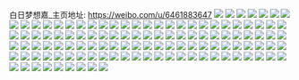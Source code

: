 白日梦想嘉_主页地址: https://weibo.com/u/6461883647 
![](https://wx4.sinaimg.cn/mw2000/0073jp7Ngy1h907zfzmw6j30u0140dkh.jpg) 
![](https://wx4.sinaimg.cn/mw2000/0073jp7Ngy1h907zgja3vj30u0141jxu.jpg) 
![](https://wx4.sinaimg.cn/mw2000/0073jp7Ngy1h907zfhvskj30u0140ag8.jpg) 
![](https://wx4.sinaimg.cn/mw2000/0073jp7Ngy1h907zgzh40j30u01400x6.jpg) 
![](https://wx4.sinaimg.cn/mw2000/0073jp7Ngy1h907zk9z7cj30u0140k3q.jpg) 
![](https://wx4.sinaimg.cn/mw2000/0073jp7Ngy1h907zhfqmxj30u0140q8j.jpg) 
![](https://wx4.sinaimg.cn/mw2000/0073jp7Ngy1h907zj6goaj30u0141101.jpg) 
![](https://wx4.sinaimg.cn/mw2000/0073jp7Ngy1h907zhyv25j30u01407an.jpg) 
![](https://wx4.sinaimg.cn/mw2000/0073jp7Ngy1h907znf7qvj30u0140ak2.jpg) 
![](https://wx4.sinaimg.cn/mw2000/0073jp7Ngy1h907znzsk8j30u0140gqt.jpg) 
![](https://wx4.sinaimg.cn/mw2000/0073jp7Ngy1h907zlapq7j30u01404a5.jpg) 
![](https://wx4.sinaimg.cn/mw2000/0073jp7Ngy1h907zignt3j30u0140q7b.jpg) 
![](https://wx4.sinaimg.cn/mw2000/0073jp7Ngy1h908093x82j30u01400zx.jpg) 
![](https://wx4.sinaimg.cn/mw2000/0073jp7Ngy1h907zx0purj30u011wtdu.jpg) 
![](https://wx4.sinaimg.cn/mw2000/0073jp7Ngy1h8xyw8qz3vj328f2z91ky.jpg) 
![](https://wx4.sinaimg.cn/mw2000/0073jp7Ngy1h8xywand5rj32c0340npd.jpg) 
![](https://wx4.sinaimg.cn/mw2000/0073jp7Ngy1h8xywd4z6kj32c03404qq.jpg) 
![](https://wx4.sinaimg.cn/mw2000/0073jp7Ngy1h8xywjrc2yj32c0340u0x.jpg) 
![](https://wx4.sinaimg.cn/mw2000/0073jp7Ngy1h8xywlgf90j31os2931kx.jpg) 
![](https://wx4.sinaimg.cn/mw2000/0073jp7Ngy1h8xywgndcbj32c03401kz.jpg) 
![](https://wx4.sinaimg.cn/mw2000/0073jp7Ngy1h8xvj8q01tj317c1kw1kx.jpg) 
![](https://wx4.sinaimg.cn/mw2000/0073jp7Ngy1h8xvj7u3uuj316o1kwazz.jpg) 
![](https://wx4.sinaimg.cn/mw2000/0073jp7Ngy1h8xvj2sjxxj31kw23vb29.jpg) 
![](https://wx4.sinaimg.cn/mw2000/0073jp7Ngy1h8xvj6qh2aj32c0340x6q.jpg) 
![](https://wx4.sinaimg.cn/mw2000/0073jp7Ngy1h8prpq1eydj32c03404qp.jpg) 
![](https://wx4.sinaimg.cn/mw2000/0073jp7Ngy1h8prpz3bq8j32ak32k1kx.jpg) 
![](https://wx4.sinaimg.cn/mw2000/0073jp7Ngy1h8prq8vr1dj32c03401ky.jpg) 
![](https://wx4.sinaimg.cn/mw2000/0073jp7Ngy1h8prpumrivj329q30qkgg.jpg) 
![](https://wx4.sinaimg.cn/mw2000/0073jp7Ngy1h8prpxthp1j329f311u0x.jpg) 
![](https://wx4.sinaimg.cn/mw2000/0073jp7Ngy1h8prpt3i1ej32c03401ky.jpg) 
![](https://wx4.sinaimg.cn/mw2000/0073jp7Ngy1h8prq2vd8bj32c0340u0x.jpg) 
![](https://wx4.sinaimg.cn/mw2000/0073jp7Ngy1h8prq53noxj33402c07wi.jpg) 
![](https://wx4.sinaimg.cn/mw2000/0073jp7Ngy1h8prpca513j32c03404qp.jpg) 
![](https://wx4.sinaimg.cn/mw2000/0073jp7Ngy1h8prpe8jt2j32c0340kjl.jpg) 
![](https://wx4.sinaimg.cn/mw2000/0073jp7Ngy1h8prpgamijj32c0340e81.jpg) 
![](https://wx4.sinaimg.cn/mw2000/0073jp7Ngy1h8prpj9n5vj32c0340x6p.jpg) 
![](https://wx4.sinaimg.cn/mw2000/0073jp7Ngy1h8prplxy82j32c03401ky.jpg) 
![](https://wx4.sinaimg.cn/mw2000/0073jp7Ngy1h8prpovor0j33402c0e82.jpg) 
![](https://wx4.sinaimg.cn/mw2000/0073jp7Ngy1h8prq6af9aj32c03401kx.jpg) 
![](https://wx4.sinaimg.cn/mw2000/0073jp7Ngy1h8ob8hpg8hj32c0340e83.jpg) 
![](https://wx4.sinaimg.cn/mw2000/0073jp7Ngy1h8ob8dmu7uj31w92j1kjl.jpg) 
![](https://wx4.sinaimg.cn/mw2000/0073jp7Ngy1h8ob8707ydj32c03404qq.jpg) 
![](https://wx4.sinaimg.cn/mw2000/0073jp7Ngy1h8ob84flufj32c0340u0x.jpg) 
![](https://wx4.sinaimg.cn/mw2000/0073jp7Ngy1h8ob8bmgmoj32c0340npd.jpg) 
![](https://wx4.sinaimg.cn/mw2000/0073jp7Ngy1h8k4r1pksaj30sg0lcwnl.jpg) 
![](https://wx4.sinaimg.cn/mw2000/0073jp7Ngy1h8k4p7khyyj31sc2dse82.jpg) 
![](https://wx4.sinaimg.cn/mw2000/0073jp7Ngy1h8k4p8vfioj32c0340e81.jpg) 
![](https://wx4.sinaimg.cn/mw2000/0073jp7Ngy1h89kvchr0bj30u0140dp1.jpg) 
![](https://wx4.sinaimg.cn/mw2000/0073jp7Ngy1h89kvehk8hj30u01hcgy4.jpg) 
![](https://wx4.sinaimg.cn/mw2000/0073jp7Ngy1h853tl8wr9j30u0142naa.jpg) 
![](https://wx4.sinaimg.cn/mw2000/0073jp7Ngy1h853tev8djj30u0140jyd.jpg) 
![](https://wx4.sinaimg.cn/mw2000/0073jp7Ngy1h853tmdhzxj30u0140gyi.jpg) 
![](https://wx4.sinaimg.cn/mw2000/0073jp7Ngy1h853tmyq8yj30u01407kp.jpg) 
![](https://wx4.sinaimg.cn/mw2000/0073jp7Ngy1h853tkuc19j30sg1c0doc.jpg) 
![](https://wx4.sinaimg.cn/mw2000/0073jp7Ngy1h7vpkio31bj30u0140gzj.jpg) 
![](https://wx4.sinaimg.cn/mw2000/0073jp7Ngy1h7vpkms1h9j31400u0gsn.jpg) 
![](https://wx4.sinaimg.cn/mw2000/0073jp7Ngy1h7vpkj1hmcj30u0140woe.jpg) 
![](https://wx4.sinaimg.cn/mw2000/0073jp7Ngy1h7vpkkwdt3j30sg23u1gt.jpg) 
![](https://wx4.sinaimg.cn/mw2000/0073jp7Ngy1h7vpkmbyjdj30sg23uwx8.jpg) 
![](https://wx4.sinaimg.cn/mw2000/0073jp7Ngy1h7vpkjkpbzj30sg23utor.jpg) 
![](https://wx4.sinaimg.cn/mw2000/0073jp7Ngy1h7vpkn7sscj30u0140107.jpg) 
![](https://wx4.sinaimg.cn/mw2000/0073jp7Ngy1h7vpklcmqwj30u014011t.jpg) 
![](https://wx4.sinaimg.cn/mw2000/0073jp7Ngy1h7vpknl22qj30u0140gst.jpg) 
![](https://wx4.sinaimg.cn/mw2000/0073jp7Ngy1h7vpknyw9xj30u0140gt4.jpg) 
![](https://wx4.sinaimg.cn/mw2000/0073jp7Ngy1h7vpkobm9mj30u0140agf.jpg) 
![](https://wx4.sinaimg.cn/mw2000/0073jp7Ngy1h7vpkp8ro0j30sg0r4dio.jpg) 
![](https://wx4.sinaimg.cn/mw2000/0073jp7Ngy1h7ob1wifubj30u01407ag.jpg) 
![](https://wx4.sinaimg.cn/mw2000/0073jp7Ngy1h7ob211lqrj30u0140tia.jpg) 
![](https://wx4.sinaimg.cn/mw2000/0073jp7Ngy1h7ob21gxbdj30u0140k06.jpg) 
![](https://wx4.sinaimg.cn/mw2000/0073jp7Ngy1h7ob1uayi3j30u01sytgo.jpg) 
![](https://wx4.sinaimg.cn/mw2000/0073jp7Ngy1h7ob1uszo1j30u01sygt1.jpg) 
![](https://wx4.sinaimg.cn/mw2000/0073jp7Ngy1h7ob200ws9j30u00vewr4.jpg) 
![](https://wx4.sinaimg.cn/mw2000/0073jp7Ngy1h7ob1zgxz7j30u0140104.jpg) 
![](https://wx4.sinaimg.cn/mw2000/0073jp7Ngy1h7oayyab0pj30u014048e.jpg) 
![](https://wx4.sinaimg.cn/mw2000/0073jp7Ngy1h7oayysozuj30u01407db.jpg) 
![](https://wx4.sinaimg.cn/mw2000/0073jp7Ngy1h7oayz7kgwj30u014044u.jpg) 
![](https://wx4.sinaimg.cn/mw2000/0073jp7Ngy1h7oaz4fpqdj30u0140wke.jpg) 
![](https://wx4.sinaimg.cn/mw2000/0073jp7Ngy1h7oayxrh5ej30zk0k077l.jpg) 
![](https://wx4.sinaimg.cn/mw2000/0073jp7Ngy1h7oayznmmoj30u014ogsk.jpg) 
![](https://wx4.sinaimg.cn/mw2000/0073jp7Ngy1h7oaz42m0ij30u01400yx.jpg) 
![](https://wx4.sinaimg.cn/mw2000/0073jp7Ngy1h7jt54q982j30k90jrmy6.jpg) 
![](https://wx4.sinaimg.cn/mw2000/0073jp7Ngy1h7jt54brk8j30u00rrgo7.jpg) 
![](https://wx4.sinaimg.cn/mw2000/0073jp7Ngy1h7jt53t6yhj30sg0lm0tn.jpg) 
![](https://wx4.sinaimg.cn/mw2000/0073jp7Ngy1h7hqyl47jlj30u0140adw.jpg) 
![](https://wx4.sinaimg.cn/mw2000/0073jp7Ngy1h7hqykjz85j30u0140dkc.jpg) 
![](https://wx4.sinaimg.cn/mw2000/0073jp7Ngy1h7edxv3dq2j30u0141jyk.jpg) 
![](https://wx4.sinaimg.cn/mw2000/0073jp7Ngy1h7edxxrtpkj30u0140gtj.jpg) 
![](https://wx4.sinaimg.cn/mw2000/0073jp7Ngy1h7edxx2z28j30u01407bc.jpg) 
![](https://wx4.sinaimg.cn/mw2000/0073jp7Ngy1h7edxuktxcj30u0140gpv.jpg) 
![](https://wx4.sinaimg.cn/mw2000/0073jp7Ngy1h7edxwlytzj30u014l46q.jpg) 
![](https://wx4.sinaimg.cn/mw2000/0073jp7Ngy1h7edxvio1oj30u0140agp.jpg) 
![](https://wx4.sinaimg.cn/mw2000/0073jp7Ngy1h7edxw2u7kj30u0140ti8.jpg) 
![](https://wx4.sinaimg.cn/mw2000/0073jp7Ngy1h7akmm2sq3j30u0140n69.jpg) 
![](https://wx4.sinaimg.cn/mw2000/0073jp7Ngy1h7akml1pvhj30u0140wp4.jpg) 
![](https://wx4.sinaimg.cn/mw2000/0073jp7Ngy1h7akmllzmej30u0140gvq.jpg) 
![](https://wx4.sinaimg.cn/mw2000/0073jp7Ngy1h7akmki8ypj30u0140qa0.jpg) 
![](https://wx4.sinaimg.cn/mw2000/0073jp7Ngy1h7akmmhoe1j30u0140wla.jpg) 
![](https://wx4.sinaimg.cn/mw2000/0073jp7Ngy1h767n9c8vfj30u0140wq6.jpg) 
![](https://wx4.sinaimg.cn/mw2000/0073jp7Ngy1h767n8g2q2j30u0141gpl.jpg) 
![](https://wx4.sinaimg.cn/mw2000/0073jp7Ngy1h767na8qqxj30u014045m.jpg) 
![](https://wx4.sinaimg.cn/mw2000/0073jp7Ngy1h767n3cvacj30u0140mzt.jpg) 
![](https://wx4.sinaimg.cn/mw2000/0073jp7Ngy1h767ncoemej30u0140wkz.jpg) 
![](https://wx4.sinaimg.cn/mw2000/0073jp7Ngy1h767n7a19jj30u014010n.jpg) 
![](https://wx4.sinaimg.cn/mw2000/0073jp7Ngy1h767nbq7awj30u01407h7.jpg) 
![](https://wx4.sinaimg.cn/mw2000/0073jp7Ngy1h767nd8h0tj30u0140ah0.jpg) 
![](https://wx4.sinaimg.cn/mw2000/0073jp7Ngy1h767ndss92j30u0140mz3.jpg) 
![](https://wx4.sinaimg.cn/mw2000/0073jp7Ngy1h767n6mqngj30u0140wr8.jpg) 
![](https://wx4.sinaimg.cn/mw2000/0073jp7Ngy1h767nawgmvj30u0140476.jpg) 
![](https://wx4.sinaimg.cn/mw2000/0073jp7Ngy1h767n1yir4j30u0140qbd.jpg) 
![](https://wx4.sinaimg.cn/mw2000/0073jp7Ngy1h6vu8cwwarj30u0141wlu.jpg) 
![](https://wx4.sinaimg.cn/mw2000/0073jp7Ngy1h6vu88nk2oj30u0140tb5.jpg) 
![](https://wx4.sinaimg.cn/mw2000/0073jp7Ngy1h6vu89dpj2j30u0140dlc.jpg) 
![](https://wx4.sinaimg.cn/mw2000/0073jp7Ngy1h6vu89zd1uj30u0140aba.jpg) 
![](https://wx4.sinaimg.cn/mw2000/0073jp7Ngy1h6vu87w55ej30u0140djq.jpg) 
![](https://wx4.sinaimg.cn/mw2000/0073jp7Ngy1h6vu8eb448j30u0141q97.jpg) 
![](https://wx4.sinaimg.cn/mw2000/0073jp7Ngy1h6vu8c1x40j30u014011e.jpg) 
